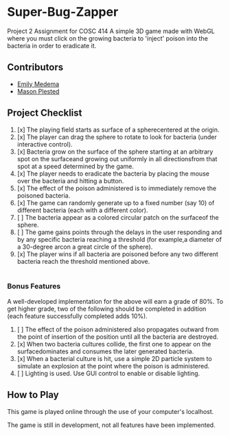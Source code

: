 # Super-Bug-Zapper
Project 2 Assignment for COSC 414 
A simple 3D game made with WebGL where you must click on the growing bacteria to 'inject' poison into the bacteria in order to eradicate it.

## Contributors
 - [Emily Medema](https://github.com/emedema)
 - [Mason Plested](https://github.com/MasonPles)

## Project Checklist

1. [x] The playing field starts as surface of a spherecentered at the origin. <br>
2. [x] The player can drag the sphere to rotate to look for bacteria (under interactive control).<br>
3. [x] Bacteria grow on the surface of the sphere starting at an arbitrary spot on the surfaceand growing out uniformly in all directionsfrom that spot at a speed determined by the game.<br>
4. [x] The player needs to eradicate the bacteria by placing the mouse over the bacteria and hitting a button.<br>
5. [x] The effect of the poison administered is to immediately remove the poisoned bacteria.<br>
6. [x] The game can randomly generate up to a fixed number (say 10) of different bacteria (each with a different color).<br>
7. [ ] The bacteria appear as a colored circular patch on the surfaceof the sphere.<br>
8. [ ] The game gains points through the delays in the user responding and by any specific bacteria reaching a threshold (for example,a diameter of a 30-degree arcon a great circle of the sphere).<br>
9. [x] The player wins if all bacteria are poisoned before any two different bacteria reach the threshold mentioned above.<br><br>

### Bonus Features

A well-developed implementation for the above will earn a grade of 80%. To get higher grade, two of the following should be completed in addition (each feature successfully completed adds 10%).<br>

1. [ ] The effect of the poison administered also propagates outward from the point of insertion of the position until all the bacteria are destroyed.<br>
2. [x] When two bacteria cultures collide, the first one to appear on the surfacedominates and consumes the later generated bacteria.<br>
3. [x] When a bacterial culture is hit, use a simple 2D particle system to simulate an explosion at the point where the poison is administered.<br>
4. [ ] Lighting is used. Use GUI control to enable or disable lighting.<br>

## How to Play

This game is played online through the use of your computer's localhost.

The game is still in development, not all features have been implemented.
